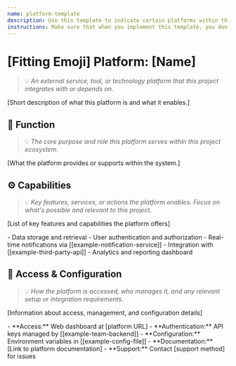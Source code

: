 ```yaml
---
name: platform-template
description: Use this template to indicate certain platforms within this project. It's important that we don't put specific project details in this template, so we can also use this platform description elsewhere. We need to focus purely on what the platform does, what the possibilities are, and how you get access to the platform.
instructions: Make sure that when you implement this template, you don't include these instructions or any other front matter from this template in your work. Output should always and only be the markdown part outside of the front matter. Never include any tags like <example>, <commentary>, or similar tags - these serve only to increase clarity about implementation. Always use single [ ] brackets to indicate instructions the implementer should follow. When referencing other documents from this project, use wikilinks format [[filename-example-wiki-link]] to reference them. Do not include the file extension or path.
---
```

# [Fitting Emoji] Platform: [Name]
> 💡 *An external service, tool, or technology platform that this project integrates with or depends on.*

[Short description of what this platform is and what it enables.]

## 🧩 Function
> 💡 *The core purpose and role this platform serves within this project ecosystem.*

[What the platform provides or supports within the system.]

## ⚙️ Capabilities
> 💡 *Key features, services, or actions the platform enables. Focus on what's possible and relevant to this project.*

[List of key features and capabilities the platform offers]

<example>
- Data storage and retrieval
- User authentication and authorization
- Real-time notifications via [[example-notification-service]]
- Integration with [[example-third-party-api]]
- Analytics and reporting dashboard
</example>

## 🔐 Access & Configuration
> 💡 *How the platform is accessed, who manages it, and any relevant setup or integration requirements.*

[Information about access, management, and configuration details]

<example>
- **Access:** Web dashboard at [platform URL]
- **Authentication:** API keys managed by [[example-team-backend]]
- **Configuration:** Environment variables in [[example-config-file]]
- **Documentation:** [Link to platform documentation]
- **Support:** Contact [support method] for issues
</example>
